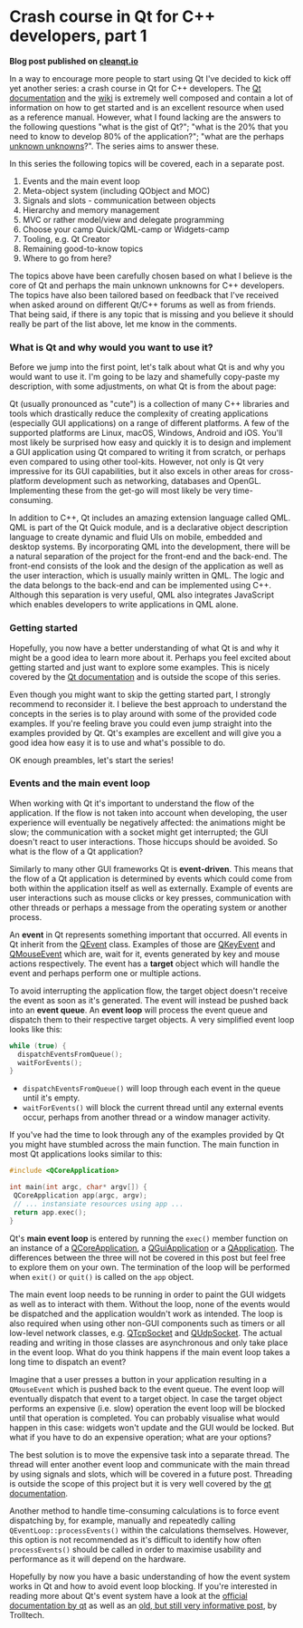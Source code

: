# Crash course in Qt for C++ developers, part 1

__Blog post published on [cleanqt.io](www.cleanqt.io)__

In a way to encourage more people to start using Qt I've decided to kick off yet another series: a crash course in Qt for C++ developers. The [Qt documentation](http://doc.qt.io) and the [wiki](https://wiki.qt.io/Main) is extremely well composed and contain a lot of information on how to get started and is an excellent resource when used as a reference manual. However, what I found lacking are the answers to the following questions "what is the gist of Qt?"; "what is the 20% that you need to know to develop 80% of the application?"; "what are the perhaps [unknown unknowns](https://youtu.be/GiPe1OiKQuk)?". The series aims to answer these.

In this series the following topics will be covered, each in a separate post.

1. Events and the main event loop
2. Meta-object system (including QObject and MOC)
3. Signals and slots - communication between objects
4. Hierarchy and memory management
5. MVC or rather model/view and delegate programming
6. Choose your camp Quick/QML-camp or Widgets-camp
7. Tooling, e.g. Qt Creator
8. Remaining good-to-know topics
9. Where to go from here?

The topics above have been carefully chosen based on what I believe is the core of Qt and perhaps the main unknown unknowns for C++ developers. The topics have also been tailored based on feedback that I've received when asked around on different Qt/C++ forums as well as from friends. That being said, if there is any topic that is missing and you believe it should really be part of the list above, let me know in the comments.

### What is Qt and why would you want to use it?
Before we jump into the first point, let's talk about what Qt is and why you would want to use it. I'm going to be lazy and shamefully copy-paste my description, with some adjustments, on what Qt is from the about page:

Qt (usually pronounced as "cute") is a collection of many C++ libraries and tools which drastically reduce the complexity of creating applications (especially GUI applications) on a range of different platforms. A few of the supported platforms are Linux, macOS, Windows, Android and iOS. You'll most likely be surprised how easy and quickly it is to design and implement a GUI application using Qt compared to writing it from scratch, or perhaps even compared to using other tool-kits. However, not only is Qt very impressive for its GUI capabilities, but it also excels in other areas for cross-platform development such as networking, databases and OpenGL. Implementing these from the get-go will most likely be very time-consuming.

In addition to C++, Qt includes an amazing extension language called QML. QML is part of the Qt Quick module, and is a declarative object description language to create dynamic and fluid UIs on mobile, embedded and desktop systems. By incorporating QML into the development, there will be a natural separation of the project for the front-end and the back-end. The front-end consists of the look and the design of the application as well as the user interaction, which is usually mainly written in QML. The logic and the data belongs to the back-end and can be implemented using C++. Although this separation is very useful, QML also integrates JavaScript which enables developers to write applications in QML alone.

### Getting started
Hopefully, you now have a better understanding of what Qt is and why it might be a good idea to learn more about it. Perhaps you feel excited about getting started and just want to explore some examples. This is nicely covered by the [Qt documentation](http://doc.qt.io/qt-5/gettingstarted.html) and  is outside  the scope of this series.

Even though you might want to skip the getting started part, I strongly recommend to reconsider it. I believe the best approach to understand the concepts in the series is to play around with some of the provided code examples. If you're feeling brave you could even jump straight into the examples provided by Qt. Qt's examples are excellent and will give you a good idea how easy it is to use and what's possible to do.

OK enough preambles, let's start the series!

### Events and the main event loop

When working with Qt it's important to understand the flow of the application. If the flow is not taken into account when developing, the user experience will eventually be negatively affected: the animations might be slow; the communication with a socket might get interrupted; the GUI doesn't react to user interactions. Those hiccups should be avoided. So what is the flow of a Qt application?

Similarly to many other GUI frameworks Qt is __event-driven__. This means that the flow of a Qt application is determined by events which could come from both within the application itself as well as externally. Example of events are user interactions such as mouse clicks or key presses, communication with other threads or perhaps a message from the operating system or another process.

An __event__ in Qt represents something important that occurred. All events in Qt inherit from the [QEvent](http://http://doc.qt.io/qt-5/qevent.html) class. Examples of those are [QKeyEvent](http://doc.qt.io/qt-5/qkeyevent.html) and [QMouseEvent](http://doc.qt.io/qt-5/qmouseevent.html) which are, wait for it,  events generated by key and mouse actions respectively. The event has a __target__ object which will handle the event and perhaps perform one or multiple actions.

To avoid interrupting the application flow, the target object doesn't receive the event as soon as it's generated. The event will instead be pushed back into an __event queue__. An __event loop__ will process the event queue and dispatch them to their respective target objects. A very simplified event loop looks like this:

```cpp
while (true) {
  dispatchEventsFromQueue();
  waitForEvents();
}
```

* `dispatchEventsFromQueue()` will loop through each event in the queue until it's empty.
* `waitForEvents()` will block the current thread until any external events occur, perhaps from another thread or a window manager activity.

If you've had the time to look through any of the examples provided by Qt you might have stumbled across the main function. The main function in most Qt applications looks similar to this:

```cpp
#include <QCoreApplication>

int main(int argc, char* argv[]) {
 QCoreApplication app(argc, argv);
 // ... instansiate resources using app ...
 return app.exec();
}
```
Qt's __main event loop__ is entered by running the `exec()` member function on an instance of a [QCoreApplication](http://doc.qt.io/qt-5/qcoreapplication.html), a [QGuiApplication](http://doc.qt.io/qt-5/qguiapplication.html) or a [QApplication](http://doc.qt.io/qt-5/qapplication.html). The differences between the three will not be covered in this post but feel free to explore them on your own. The termination of the loop will be performed when `exit()` or `quit()` is called on the `app` object.

The main event loop needs to be running in order to paint the GUI widgets as well as to interact with them. Without the loop, none of the events would be dispatched and the application wouldn't work as intended. The loop is also required when using other non-GUI components such as timers or all low-level network classes, e.g. [QTcpSocket](http://doc.qt.io/qt-5/qtcpsocket.html) and [QUdpSocket](http://doc.qt.io/qt-5/qudpsocket.html). The actual reading and writing in those classes are asynchronous and only take place in the event loop. What do you think happens if the main event loop takes a long time to dispatch an event?

Imagine that a user presses a button in your application resulting in a `QMouseEvent` which is pushed back to the event queue. The event loop will eventually dispatch that event to a target object. In case the target object performs an expensive (i.e. slow) operation the event loop will be blocked until that operation is completed. You can probably visualise what would happen in this case: widgets won't update and the GUI would be locked. But what if you have to do an expensive operation; what are your options?

The best solution is to move the expensive task into a separate thread. The thread will enter another event loop and communicate with the main thread by using signals and slots, which will be covered in a future post. Threading is outside the scope of this project but it is very well covered by the [qt documentation](http://doc.qt.io/qt-5/thread-basics.html).

Another method to handle time-consuming calculations is to force event dispatching by, for example, manually and repeatedly calling `QEventLoop::processEvents()` within the calculations themselves. However, this option is not recommended as it's difficult to identify how often `processEvents()` should be called in order to maximise usability and performance as it will depend on the hardware.

Hopefully by now you have a basic understanding of how the event system works in Qt and how to avoid event loop blocking. If you're interested in reading more about Qt's event system have a look at the [official documentation by qt](https://wiki.qt.io/Threads_Events_QObjects#Events_and_the_event_loop) as well as an [old, but still very informative post](https://doc.qt.io/archives/qq/qq11-events.html), by Trolltech.






